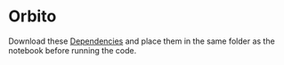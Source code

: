 # Orbito

Download these [Dependencies](https://drive.google.com/file/d/1A4yr3275HHk0DspE1kyGBNpClzbmf16E/view?usp=sharing) and place them in the same folder as the notebook before running the code.
